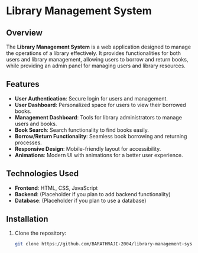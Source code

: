 # Library Management System

## Overview
The **Library Management System** is a web application designed to manage the operations of a library effectively. It provides functionalities for both users and library management, allowing users to borrow and return books, while providing an admin panel for managing users and library resources.

## Features
- **User Authentication**: Secure login for users and management.
- **User Dashboard**: Personalized space for users to view their borrowed books.
- **Management Dashboard**: Tools for library administrators to manage users and books.
- **Book Search**: Search functionality to find books easily.
- **Borrow/Return Functionality**: Seamless book borrowing and returning processes.
- **Responsive Design**: Mobile-friendly layout for accessibility.
- **Animations**: Modern UI with animations for a better user experience.

## Technologies Used
- **Frontend**: HTML, CSS, JavaScript
- **Backend**: (Placeholder if you plan to add backend functionality)
- **Database**: (Placeholder if you plan to use a database)

## Installation
1. Clone the repository:
   ```bash
   git clone https://github.com/BARATHRAJI-2004/library-management-system.git
